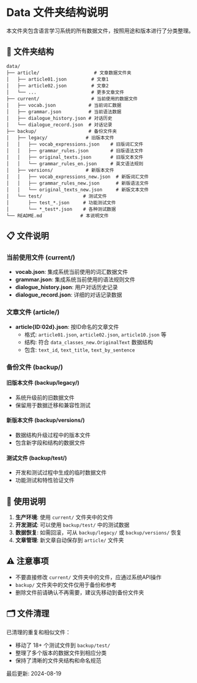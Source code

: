 # Data 文件夹结构说明

本文件夹包含语言学习系统的所有数据文件，按照用途和版本进行了分类整理。

## 📁 文件夹结构

```
data/
├── article/                    # 文章数据文件夹
│   ├── article01.json         # 文章1
│   ├── article02.json         # 文章2
│   └── ...                    # 更多文章文件
├── current/                   # 当前使用的数据文件
│   ├── vocab.json            # 当前词汇数据
│   ├── grammar.json          # 当前语法数据
│   ├── dialogue_history.json # 对话历史
│   └── dialogue_record.json  # 对话记录
├── backup/                   # 备份文件夹
│   ├── legacy/              # 旧版本文件
│   │   ├── vocab_expressions.json    # 旧版词汇文件
│   │   ├── grammar_rules.json        # 旧版语法文件
│   │   ├── original_texts.json       # 旧版文本文件
│   │   └── grammar_rules_en.json     # 英文语法规则
│   ├── versions/            # 新版本文件
│   │   ├── vocab_expressions_new.json  # 新版词汇文件
│   │   ├── grammar_rules_new.json      # 新版语法文件
│   │   └── original_texts_new.json     # 新版文本文件
│   └── test/               # 测试文件
│       ├── test_*.json     # 功能测试文件
│       └── *_test*.json    # 各种测试数据
└── README.md              # 本说明文件
```

## 📋 文件说明

### 当前使用文件 (current/)

- **vocab.json**: 集成系统当前使用的词汇数据文件
- **grammar.json**: 集成系统当前使用的语法规则文件
- **dialogue_history.json**: 用户对话历史记录
- **dialogue_record.json**: 详细的对话记录数据

### 文章文件 (article/)

- **article{ID:02d}.json**: 按ID命名的文章文件
  - 格式: `article01.json`, `article02.json`, `article10.json` 等
  - 结构: 符合 `data_classes_new.OriginalText` 数据结构
  - 包含: `text_id`, `text_title`, `text_by_sentence`

### 备份文件 (backup/)

#### 旧版本文件 (backup/legacy/)
- 系统升级前的旧数据文件
- 保留用于数据迁移和兼容性测试

#### 新版本文件 (backup/versions/)
- 数据结构升级过程中的版本文件
- 包含新字段和结构的数据文件

#### 测试文件 (backup/test/)
- 开发和测试过程中生成的临时数据文件
- 功能测试和特性验证文件

## 🔧 使用说明

1. **生产环境**: 使用 `current/` 文件夹中的文件
2. **开发测试**: 可以使用 `backup/test/` 中的测试数据
3. **数据恢复**: 如需回滚，可从 `backup/legacy/` 或 `backup/versions/` 恢复
4. **文章管理**: 新文章自动保存到 `article/` 文件夹

## ⚠️ 注意事项

- 不要直接修改 `current/` 文件夹中的文件，应通过系统API操作
- `backup/` 文件夹中的文件仅用于备份和参考
- 删除文件前请确认不再需要，建议先移动到备份文件夹

## 🗂️ 文件清理

已清理的重复和相似文件：
- 移动了 18+ 个测试文件到 `backup/test/`
- 整理了多个版本的数据文件到相应分类
- 保持了清晰的文件夹结构和命名规范

最后更新: 2024-08-19 